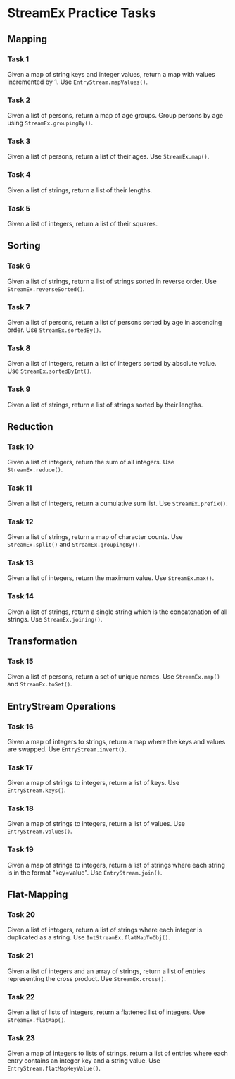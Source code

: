 # StreamEx Practice Tasks

## Mapping

### Task 1

Given a map of string keys and integer values, return a map with values incremented by 1. Use `EntryStream.mapValues()`.

### Task 2

Given a list of persons, return a map of age groups. Group persons by age using `StreamEx.groupingBy()`.

### Task 3

Given a list of persons, return a list of their ages. Use `StreamEx.map()`.

### Task 4

Given a list of strings, return a list of their lengths.

### Task 5

Given a list of integers, return a list of their squares.

## Sorting

### Task 6

Given a list of strings, return a list of strings sorted in reverse order. Use `StreamEx.reverseSorted()`.

### Task 7

Given a list of persons, return a list of persons sorted by age in ascending order. Use `StreamEx.sortedBy()`.

### Task 8

Given a list of integers, return a list of integers sorted by absolute value. Use `StreamEx.sortedByInt()`.

### Task 9

Given a list of strings, return a list of strings sorted by their lengths.

## Reduction

### Task 10

Given a list of integers, return the sum of all integers. Use `StreamEx.reduce()`.

### Task 11

Given a list of integers, return a cumulative sum list. Use `StreamEx.prefix()`.

### Task 12

Given a list of strings, return a map of character counts. Use `StreamEx.split()` and `StreamEx.groupingBy()`.

### Task 13

Given a list of integers, return the maximum value. Use `StreamEx.max()`.

### Task 14

Given a list of strings, return a single string which is the concatenation of all strings. Use `StreamEx.joining()`.

## Transformation

### Task 15

Given a list of persons, return a set of unique names. Use `StreamEx.map()` and `StreamEx.toSet()`.

## EntryStream Operations

### Task 16

Given a map of integers to strings, return a map where the keys and values are swapped. Use `EntryStream.invert()`.

### Task 17

Given a map of strings to integers, return a list of keys. Use `EntryStream.keys()`.

### Task 18

Given a map of strings to integers, return a list of values. Use `EntryStream.values()`.

### Task 19

Given a map of strings to integers, return a list of strings where each string is in the format "key=value". Use `EntryStream.join()`.

## Flat-Mapping

### Task 20

Given a list of integers, return a list of strings where each integer is duplicated as a string. Use `IntStreamEx.flatMapToObj()`.

### Task 21

Given a list of integers and an array of strings, return a list of entries representing the cross product. Use `StreamEx.cross()`.

### Task 22

Given a list of lists of integers, return a flattened list of integers. Use `StreamEx.flatMap()`.

### Task 23

Given a map of integers to lists of strings, return a list of entries where each entry contains an integer key and a string value. Use `EntryStream.flatMapKeyValue()`.
